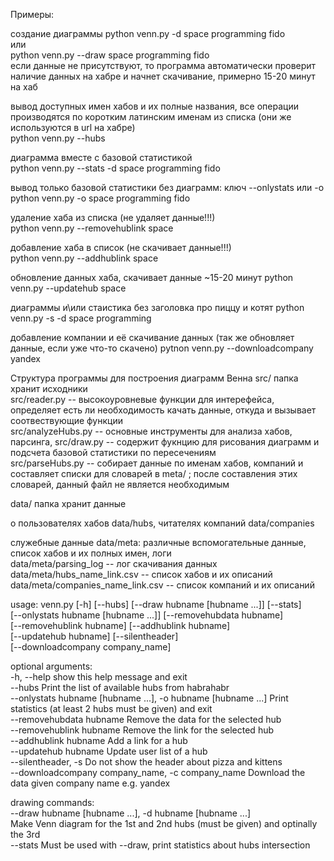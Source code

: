 
Примеры:

создание диаграммы
python venn.py -d space programming fido  
или  
python venn.py --draw space programming fido  
если данные не присутствуют, то программа автоматически проверит наличие данных на хабре и начнет скачивание, примерно 15-20 минут на хаб 

вывод доступных имен хабов и их полные названия, все операции производятся по коротким латинским именам из списка (они же используются в url на хабре)  
python venn.py --hubs

диаграмма вместе с базовой статистикой  
python venn.py --stats -d space programming fido  

вывод только базовой статистики без диаграмм: ключ --onlystats или -o
python venn.py -o space programming fido 

удаление хаба из списка (не удаляет данные!!!)  
python venn.py --removehublink space  

добавление хаба в список (не скачивает данные!!!)  
python venn.py --addhublink space  

обновление данных хаба, скачивает данные ~15-20 минут
python venn.py --updatehub space  

диаграммы и\или стаистика без заголовка про пиццу и котят
python venn.py -s -d space programming

добавление компании и её скачивание данных (так же обновляет данные, если уже что-то скачено)
pytnon venn.py --downloadcompany yandex

Структура программы для построения диаграмм Венна
src/ папка хранит исходники  
src/reader.py -- высокоуровневые функции для интерефейса, определяет есть ли необходимость качать данные, откуда и вызывает соотвествующие функции  
src/analyzeHubs.py -- основные инструменты для анализа хабов, парсинга, 
src/draw.py --  содержит фукнцию для рисования диаграмм и подсчета базовой статистики по пересечениям  
src/parseHubs.py -- собирает данные по именам хабов, компаний и составляет списки для словарей в meta/ ; после составления этих словарей, данный файл не является необходимым

data/ папка хранит данные 

о пользователях хабов data/hubs, 
читателях компаний data/companies 

служебные данные data/meta: различные вспомогательные данные, список хабов и их полных имен, логи   
data/meta/parsing_log  -- лог скачивания данных  
data/meta/hubs_name_link.csv  -- список хабов и их описаний  
data/meta/companies_name_link.csv -- список компаний и их описаний  

usage: venn.py [-h] [--hubs] [--draw hubname [hubname ...]] [--stats]  
[--onlystats hubname [hubname ...]] [--removehubdata hubname]  
[--removehublink hubname] [--addhublink hubname]  
[--updatehub hubname] [--silentheader]  
[--downloadcompany company_name]  

optional arguments:  
-h, --help            show this help message and exit  
--hubs                Print the list of available hubs from habrahabr  
--onlystats hubname [hubname ...], -o hubname [hubname ...] Print statistics (at least 2 hubs must be given) and exit  
--removehubdata hubname Remove the data for the selected hub  
--removehublink hubname Remove the link for the selected hub  
--addhublink hubname  Add a link for a hub  
--updatehub hubname   Update user list of a hub  
--silentheader, -s    Do not show the header about pizza and kittens  
--downloadcompany company_name, -c company_name Download the data given company name e.g. yandex  

drawing commands:  
--draw hubname [hubname ...], -d hubname [hubname ...]  
Make Venn diagram for the 1st and 2nd hubs (must be given) and optinally the 3rd  
--stats               Must be used with --draw, print statistics about hubs intersection  
